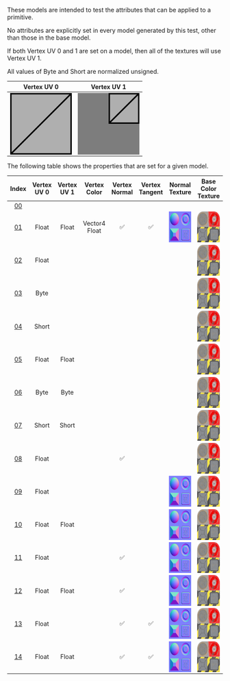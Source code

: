 These models are intended to test the attributes that can be applied to a primitive.  

No attributes are explicitly set in every model generated by this test, other than those in the base model.  

If both Vertex UV 0 and 1 are set on a model, then all of the textures will use Vertex UV 1.

All values of Byte and Short are normalized unsigned.

 Vertex UV 0 |  Vertex UV 1
:---: | :---:
<img src="./Icon_UVspace0.png" height="144" width="144" align="middle"> | <img src="./Icon_UVspace1.png" height="144" width="144" align="middle">

The following table shows the properties that are set for a given model.  


Index | Vertex UV 0 | Vertex UV 1 | Vertex Color | Vertex Normal | Vertex Tangent | Normal Texture | Base Color Texture
:---: | :---: | :---: | :---: | :---: | :---: | :---: | :---:
[00](./Primitive_Attribute_00.gltf) |   |   |   |   |   |   |  
[01](./Primitive_Attribute_01.gltf) | Float | Float | Vector4 Float | :white_check_mark: | :white_check_mark: | <img src="./Texture_normal.png" height="72" width="72" align="middle"> | <img src="./Texture_baseColor.png" height="72" width="72" align="middle">
[02](./Primitive_Attribute_02.gltf) | Float |   |   |   |   |   | <img src="./Texture_baseColor.png" height="72" width="72" align="middle">
[03](./Primitive_Attribute_03.gltf) | Byte |   |   |   |   |   | <img src="./Texture_baseColor.png" height="72" width="72" align="middle">
[04](./Primitive_Attribute_04.gltf) | Short |   |   |   |   |   | <img src="./Texture_baseColor.png" height="72" width="72" align="middle">
[05](./Primitive_Attribute_05.gltf) | Float | Float |   |   |   |   | <img src="./Texture_baseColor.png" height="72" width="72" align="middle">
[06](./Primitive_Attribute_06.gltf) | Byte | Byte |   |   |   |   | <img src="./Texture_baseColor.png" height="72" width="72" align="middle">
[07](./Primitive_Attribute_07.gltf) | Short | Short |   |   |   |   | <img src="./Texture_baseColor.png" height="72" width="72" align="middle">
[08](./Primitive_Attribute_08.gltf) | Float |   |   | :white_check_mark: |   |   | <img src="./Texture_baseColor.png" height="72" width="72" align="middle">
[09](./Primitive_Attribute_09.gltf) | Float |   |   |   |   | <img src="./Texture_normal.png" height="72" width="72" align="middle"> | <img src="./Texture_baseColor.png" height="72" width="72" align="middle">
[10](./Primitive_Attribute_10.gltf) | Float | Float |   |   |   | <img src="./Texture_normal.png" height="72" width="72" align="middle"> | <img src="./Texture_baseColor.png" height="72" width="72" align="middle">
[11](./Primitive_Attribute_11.gltf) | Float |   |   | :white_check_mark: |   | <img src="./Texture_normal.png" height="72" width="72" align="middle"> | <img src="./Texture_baseColor.png" height="72" width="72" align="middle">
[12](./Primitive_Attribute_12.gltf) | Float | Float |   | :white_check_mark: |   | <img src="./Texture_normal.png" height="72" width="72" align="middle"> | <img src="./Texture_baseColor.png" height="72" width="72" align="middle">
[13](./Primitive_Attribute_13.gltf) | Float |   |   | :white_check_mark: | :white_check_mark: | <img src="./Texture_normal.png" height="72" width="72" align="middle"> | <img src="./Texture_baseColor.png" height="72" width="72" align="middle">
[14](./Primitive_Attribute_14.gltf) | Float | Float |   | :white_check_mark: | :white_check_mark: | <img src="./Texture_normal.png" height="72" width="72" align="middle"> | <img src="./Texture_baseColor.png" height="72" width="72" align="middle">
 
